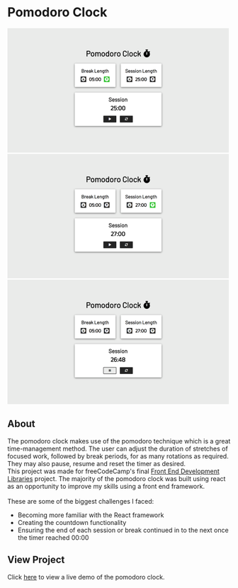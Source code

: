 # Pomodoro Clock
![preview-image-1](https://github.com/brajpatel/pomodoro-clock/blob/main/images/preview-img1.png)
![preview-image-2](https://github.com/brajpatel/pomodoro-clock/blob/main/images/preview-img2.png)
![preview-image-3](https://github.com/brajpatel/pomodoro-clock/blob/main/images/preview-img3.png)
## About
The pomodoro clock makes use of the pomodoro technique which is a great time-management method. The user can adjust the duration of stretches of focused work, followed by break periods, for as many rotations as required. They may also pause, resume and reset the timer as desired.  
This project was made for freeCodeCamp's final [Front End Development Libraries](https://www.freecodecamp.org/learn/front-end-development-libraries/front-end-development-libraries-projects/build-a-25--5-clock) project. The majority of the pomodoro clock was built using react as an opportunity to improve my skills using a front end framework.
<br/><br/>
These are some of the biggest challenges I faced:
- Becoming more familiar with the React framework
- Creating the countdown functionality
- Ensuring the end of each session or break continued in to the next once the timer reached 00:00
## View Project
Click [here](https://brajpatel.github.io/pomodoro-clock/) to view a live demo of the pomodoro clock.
